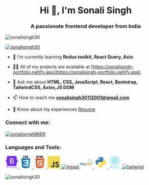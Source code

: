 <h1 align="center">Hi 👋, I'm Sonali Singh</h1>
<h3 align="center">A passionate frontend developer from India</h3>

<p align="left"> <img src="https://komarev.com/ghpvc/?username=sonalisingh30&label=Profile%20views&color=0e75b6&style=flat" alt="sonalisingh30" /> </p>

<p align="left"> <a href="https://github.com/ryo-ma/github-profile-trophy"><img src="https://github-profile-trophy.vercel.app/?username=sonalisingh30" alt="sonalisingh30" /></a> </p>

- 🌱 I’m currently learning **Redux toolkit, React Query, Axio**

- 👨‍💻 All of my projects are available at [https://sonalisingh-portfolio.netlify.app](https://sonalisingh-portfolio.netlify.app)

- 💬 Ask me about **HTML, CSS, JavaScript, React, Bootstrap, TailwindCSS, Axios,JS DOM**

- 📫 How to reach me **sonalisingh30112001@gmail.com**

- 📄 Know about my experiences [Resume ](https://drive.google.com/file/d/144qiESaYUkYDSQK_o8pFceJZ-kM4JmcM/view?usp=sharing)

<h3 align="left">Connect with me:</h3>
<p align="left">
<a href="https://linkedin.com/in/sonalisingh9669" target="blank"><img align="center" src="https://raw.githubusercontent.com/rahuldkjain/github-profile-readme-generator/master/src/images/icons/Social/linked-in-alt.svg" alt="sonalisingh9669" height="30" width="40" /></a>
</p>

<h3 align="left">Languages and Tools:</h3>
<p align="left"> <a href="https://getbootstrap.com" target="_blank" rel="noreferrer"> <img src="https://raw.githubusercontent.com/devicons/devicon/master/icons/bootstrap/bootstrap-plain-wordmark.svg" alt="bootstrap" width="40" height="40"/> </a> <a href="https://www.w3schools.com/css/" target="_blank" rel="noreferrer"> <img src="https://raw.githubusercontent.com/devicons/devicon/master/icons/css3/css3-original-wordmark.svg" alt="css3" width="40" height="40"/> </a> <a href="https://www.w3.org/html/" target="_blank" rel="noreferrer"> <img src="https://raw.githubusercontent.com/devicons/devicon/master/icons/html5/html5-original-wordmark.svg" alt="html5" width="40" height="40"/> </a> <a href="https://developer.mozilla.org/en-US/docs/Web/JavaScript" target="_blank" rel="noreferrer"> <img src="https://raw.githubusercontent.com/devicons/devicon/master/icons/javascript/javascript-original.svg" alt="javascript" width="40" height="40"/> </a> <a href="https://www.microsoft.com/en-us/sql-server" target="_blank" rel="noreferrer"> <img src="https://www.svgrepo.com/show/303229/microsoft-sql-server-logo.svg" alt="mssql" width="40" height="40"/> </a> <a href="https://www.mysql.com/" target="_blank" rel="noreferrer"> <img src="https://raw.githubusercontent.com/devicons/devicon/master/icons/mysql/mysql-original-wordmark.svg" alt="mysql" width="40" height="40"/> </a> <a href="https://www.python.org" target="_blank" rel="noreferrer"> <img src="https://raw.githubusercontent.com/devicons/devicon/master/icons/python/python-original.svg" alt="python" width="40" height="40"/> </a> <a href="https://reactjs.org/" target="_blank" rel="noreferrer"> <img src="https://raw.githubusercontent.com/devicons/devicon/master/icons/react/react-original-wordmark.svg" alt="react" width="40" height="40"/> </a> <a href="https://tailwindcss.com/" target="_blank" rel="noreferrer"> <img src="https://www.vectorlogo.zone/logos/tailwindcss/tailwindcss-icon.svg" alt="tailwind" width="40" height="40"/> </a> </p>

<p><img align="center" src="https://github-readme-stats.vercel.app/api/top-langs?username=sonalisingh30&show_icons=true&locale=en&layout=compact" alt="sonalisingh30" /></p>
